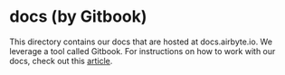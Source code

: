 # docs (by Gitbook)

This directory contains our docs that are hosted at docs.airbyte.io. We leverage a tool called Gitbook. For instructions on how to work with our docs, check out this [article](https://docs.airbyte.io/contributing-to-airbyte/updating-documentation#workflow-for-updating-docs).
